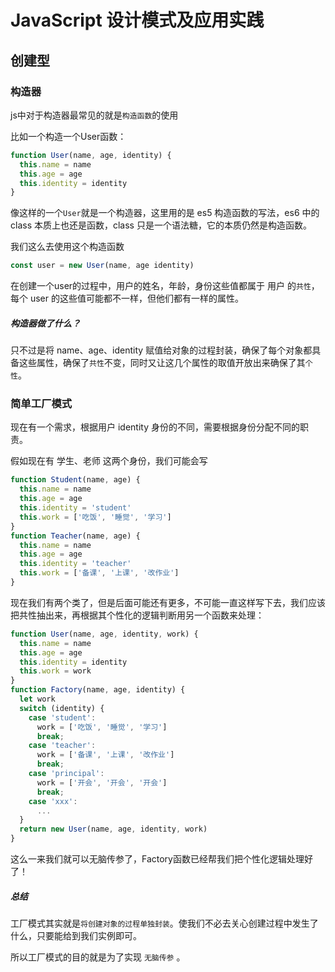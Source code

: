 # JavaScript 设计模式及应用实践

## 创建型

### 构造器

js中对于构造器最常见的就是`构造函数`的使用

比如一个构造一个User函数：

```js
function User(name, age, identity) {
  this.name = name
  this.age = age
  this.identity = identity
}
```

像这样的一个`User`就是一个构造器，这里用的是 es5 构造函数的写法，es6 中的 class 本质上也还是函数，class 只是一个语法糖，它的本质仍然是构造函数。

我们这么去使用这个构造函数

```js
const user = new User(name, age identity)
```

在创建一个user的过程中，用户的姓名，年龄，身份这些值都属于 用户 的`共性`，每个 user 的这些值可能都不一样，但他们都有一样的属性。

##### 构造器做了什么？

只不过是将 name、age、identity 赋值给对象的过程封装，确保了每个对象都具备这些属性，确保了`共性`不变，同时又让这几个属性的取值开放出来确保了其`个性`。

### 简单工厂模式

现在有一个需求，根据用户 identity 身份的不同，需要根据身份分配不同的职责。

假如现在有 学生、老师 这两个身份，我们可能会写 

```js
function Student(name, age) {
  this.name = name
  this.age = age
  this.identity = 'student'
  this.work = ['吃饭', '睡觉', '学习']
}
function Teacher(name, age) {
  this.name = name
  this.age = age
  this.identity = 'teacher'
  this.work = ['备课', '上课', '改作业']
}
```

现在我们有两个类了，但是后面可能还有更多，不可能一直这样写下去，我们应该把共性抽出来，再根据其个性化的逻辑判断用另一个函数来处理：

```js
function User(name, age, identity, work) {
  this.name = name
  this.age = age
  this.identity = identity
  this.work = work
}
function Factory(name, age, identity) {
  let work
  switch (identity) {
    case 'student':
      work = ['吃饭', '睡觉', '学习']
      break;
    case 'teacher':
      work = ['备课', '上课', '改作业']
      break;
    case 'principal':
      work = ['开会', '开会', '开会']
      break;
    case 'xxx':
      ...
  }
  return new User(name, age, identity, work)
}
```

这么一来我们就可以无脑传参了，Factory函数已经帮我们把个性化逻辑处理好了！

##### 总结

工厂模式其实就是`将创建对象的过程单独封装`。使我们不必去关心创建过程中发生了什么，只要能给到我们实例即可。

所以工厂模式的目的就是为了实现 `无脑传参` 。